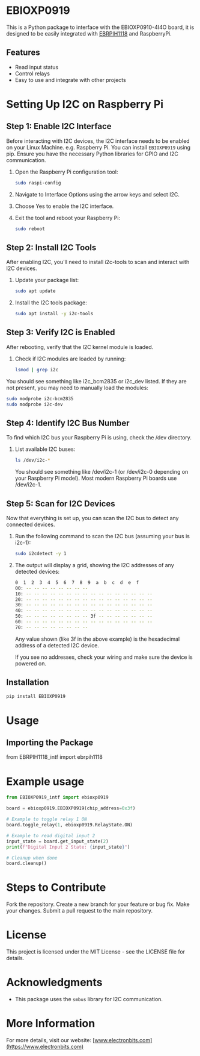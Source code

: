 # EBIOXP0919

This is a Python package to interface with the EBIOXP0910-4I4O board, it is designed to be easily integrated with [EBRPIH1118](https://www.electronbits.com/product/raspberry-pi-base/) and RaspberryPi.

## Features

- Read input status
- Control relays
- Easy to use and integrate with other projects


# Setting Up I2C on Raspberry Pi

## Step 1: Enable I2C Interface

Before interacting with I2C devices, the I2C interface needs to be enabled on your Linux Machine. e.g. Raspberry Pi.
You can install `EBIOXP0919` using pip. Ensure you have the necessary Python libraries for GPIO and I2C communication.

1. Open the Raspberry Pi configuration tool:

   ```bash
   sudo raspi-config
   ```
2. Navigate to Interface Options using the arrow keys and select I2C.
3. Choose Yes to enable the I2C interface.
4. Exit the tool and reboot your Raspberry Pi:
    ```bash
    sudo reboot
    ```
## Step 2: Install I2C Tools
After enabling I2C, you'll need to install i2c-tools to scan and interact with I2C devices.

1. Update your package list:
    ```bash
    sudo apt update
    ```
2. Install the I2C tools package:
    ```bash
    sudo apt install -y i2c-tools
    ```
## Step 3: Verify I2C is Enabled
After rebooting, verify that the I2C kernel module is loaded.

1. Check if I2C modules are loaded by running:
    ```bash
    lsmod | grep i2c
    ```
You should see something like i2c_bcm2835 or i2c_dev listed. If they are not present, you may need to manually load the modules:
```bash
sudo modprobe i2c-bcm2835
sudo modprobe i2c-dev
```
## Step 4: Identify I2C Bus Number
To find which I2C bus your Raspberry Pi is using, check the /dev directory.

1. List available I2C buses:
    ```bash
    ls /dev/i2c-*
    ```
    You should see something like /dev/i2c-1 (or /dev/i2c-0 depending on your Raspberry Pi model). Most modern Raspberry Pi boards use /dev/i2c-1.
## Step 5: Scan for I2C Devices
Now that everything is set up, you can scan the I2C bus to detect any connected devices.

1. Run the following command to scan the I2C bus (assuming your bus is i2c-1):
    ```bash
    sudo i2cdetect -y 1
    ```
2. The output will display a grid, showing the I2C addresses of any detected devices:
    ```bash
    0  1  2  3  4  5  6  7  8  9  a  b  c  d  e  f
    00: -- -- -- -- -- -- -- --
    10: -- -- -- -- -- -- -- -- -- -- -- -- -- -- -- --
    20: -- -- -- -- -- -- -- -- -- -- -- -- -- -- -- --
    30: -- -- -- -- -- -- -- -- -- -- -- -- -- -- -- --
    40: -- -- -- -- -- -- -- -- -- -- -- -- -- -- -- --
    50: -- -- -- -- -- -- -- -- 3f -- -- -- -- -- -- --
    60: -- -- -- -- -- -- -- -- -- -- -- -- -- -- -- --
    70: -- -- -- -- -- -- -- --
    ```
    Any value shown (like 3f in the above example) is the hexadecimal address of a detected I2C device.
    
    If you see no addresses, check your wiring and make sure the device is powered on.


## Installation

```bash
pip install EBIOXP0919
```
# Usage
## Importing the Package
from EBRPIH1118_intf import ebrpih1118

# Example usage
```python
from EBIOXP0919_intf import ebioxp0919

board = ebioxp0919.EBIOXP0919(chip_address=0x3f)

# Example to toggle relay 1 ON
board.toggle_relay(1, ebioxp0919.RelayState.ON)

# Example to read digital input 2
input_state = board.get_input_state(2)
print(f"Digital Input 2 State: {input_state}")

# Cleanup when done
board.cleanup()
```



# Steps to Contribute
Fork the repository.
Create a new branch for your feature or bug fix.
Make your changes.
Submit a pull request to the main repository.

# License
This project is licensed under the MIT License - see the LICENSE file for details.

# Acknowledgments
 - This package uses the `smbus` library for I2C communication.

# More Information

For more details, visit our website: [www.electronbits.com](https://www.electronbits.com)

